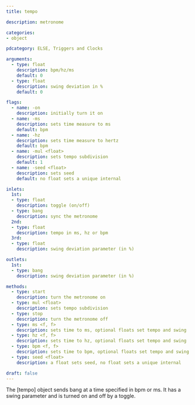 ```yaml
---
title: tempo

description: metronome

categories:
- object

pdcategory: ELSE, Triggers and Clocks

arguments:
  - type: float
    description: bpm/hz/ms
    default: 0
  - type: float
    description: swing deviation in %
    default: 0

flags:
  - name: -on
    description: initially turn it on
  - name: -ms
    description: sets time measure to ms
    default: bpm
  - name: -hz
    description: sets time measure to hertz
    default: bpm
  - name: -mul <float>
    description: sets tempo subdivision
    default: 1
  - name: -seed <float>
    description: sets seed
    default: no float sets a unique internal

inlets:
  1st:
  - type: float
    description: toggle (on/off)
  - type: bang
    description: sync the metronome
  2nd:
  - type: float
    description: tempo in ms, hz or bpm
  3rd:
  - type: float
    description: swing deviation parameter (in %)

outlets:
  1st:
  - type: bang
    description: swing deviation parameter (in %)

methods:
  - type: start
    description: turn the metronome on
  - type: mul <float>
    description: sets tempo subdivision
  - type: stop
    description: turn the metronome off
  - type: ms <f, f>
    description: sets time to ms, optional floats set tempo and swing
  - type: hz <f, f>
    description: sets time to hz, optional floats set tempo and swing
  - type: bpm <f, f>
    description: sets time to bpm, optional floats set tempo and swing
  - type: seed <float>
    description: a float sets seed, no float sets a unique internal

draft: false
---
```


The [tempo] object sends bang at a time specified in bpm or ms. It has a swing parameter and is turned on and off by a toggle.
